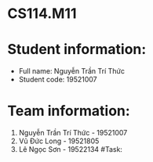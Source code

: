 # CS114.M11

# Student information:
  - Full name: Nguyễn Trần Trí Thức
  - Student code: 19521007

# Team information:
  1. Nguyễn Trần Trí Thức - 19521007
  2. Vũ Đức Long - 19521805
  3. Lê Ngọc Sơn - 19522134
#Task:
